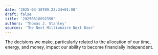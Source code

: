 ```yaml
---
date: '2025-03-18T09:23:34+01:00'
draft: false
title: '20250318092356'
authors: 'Thomas J. Stanley'
sources: 'The Next Millionaire Next Door'
---
```


The decisions we make, particularly related to the allocation of our time, energy, and money, impact our ability to
become financially independent.
